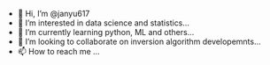 - 👋 Hi, I’m @janyu617
- 👀 I’m interested in data science and statistics...
- 🌱 I’m currently learning python, ML and others...
- 💞️ I’m looking to collaborate on inversion algorithm developemnts...
- 📫 How to reach me ...

<!---
janyu617/janyu617 is a ✨ special ✨ repository because its `README.md` (this file) appears on your GitHub profile.
You can click the Preview link to take a look at your changes.
--->

